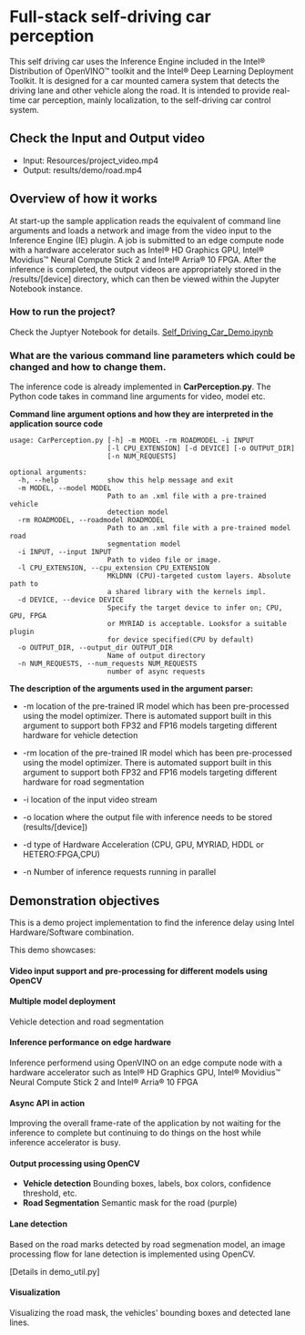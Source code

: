 # Full-stack self-driving car perception
This self driving car uses the Inference Engine included in the Intel® Distribution of OpenVINO™ toolkit and the Intel® Deep Learning Deployment Toolkit. It is designed for a car mounted camera system that detects the driving lane and other vehicle along the road. It is intended to provide real-time car perception, mainly localization, to the self-driving car control system.
## Check the Input and Output video
* Input: Resources/project_video.mp4
* Output: results/demo/road.mp4
## Overview of how it works
At start-up the sample application reads the equivalent of command line arguments and loads a network and image from the video input to the Inference Engine (IE) plugin. A job is submitted to an edge compute node with a hardware accelerator such as Intel® HD Graphics GPU, Intel® Movidius™ Neural Compute Stick 2 and Intel® Arria® 10 FPGA. After the inference is completed, the output videos are appropriately stored in the /results/[device] directory, which can then be viewed within the Jupyter Notebook instance.

### How to run the project?
Check the Juptyer Notebook for details. [Self\_Driving\_Car\_Demo.ipynb](https://github.com/Aya-ZIbra/car-perception/blob/master/Self_Driving_Car_Demo.ipynb)
### What are the various command line parameters which could be changed and how to change them. 
The inference code is already implemented in **CarPerception.py**.
The Python code takes in command line arguments for video, model etc.

**Command line argument options and how they are interpreted in the application source code**
```
usage: CarPerception.py [-h] -m MODEL -rm ROADMODEL -i INPUT
                        [-l CPU_EXTENSION] [-d DEVICE] [-o OUTPUT_DIR]
                        [-n NUM_REQUESTS]

optional arguments:
  -h, --help            show this help message and exit
  -m MODEL, --model MODEL
                        Path to an .xml file with a pre-trained vehicle
                        detection model
  -rm ROADMODEL, --roadmodel ROADMODEL
                        Path to an .xml file with a pre-trained model road
                        segmentation model
  -i INPUT, --input INPUT
                        Path to video file or image.
  -l CPU_EXTENSION, --cpu_extension CPU_EXTENSION
                        MKLDNN (CPU)-targeted custom layers. Absolute path to
                        a shared library with the kernels impl.
  -d DEVICE, --device DEVICE
                        Specify the target device to infer on; CPU, GPU, FPGA
                        or MYRIAD is acceptable. Looksfor a suitable plugin
                        for device specified(CPU by default)
  -o OUTPUT_DIR, --output_dir OUTPUT_DIR
                        Name of output directory
  -n NUM_REQUESTS, --num_requests NUM_REQUESTS
                        number of async requests
```
**The description of the arguments used in the argument parser:**
* -m location of the pre-trained IR model which has been pre-processed using the model optimizer. There is automated support built in this argument to support both FP32 and FP16 models targeting different hardware for vehicle detection
* -rm location of the pre-trained IR model which has been pre-processed using the model optimizer. There is automated support built in this argument to support both FP32 and FP16 models targeting different hardware for road segmentation

* -i location of the input video stream

* -o location where the output file with inference needs to be stored (results/[device])
* -d type of Hardware Acceleration (CPU, GPU, MYRIAD, HDDL or HETERO:FPGA,CPU)
* -n Number of inference requests running in parallel
## Demonstration objectives

This is a demo project implementation to find the inference delay using Intel Hardware/Software combination.

This demo showcases:
#### Video input support and pre-processing for different models using OpenCV
#### Multiple model deployment
Vehicle detection and road segmentation
#### Inference performance on edge hardware
Inference performend using OpenVINO on an edge compute node with a hardware accelerator such as Intel® HD Graphics GPU, Intel® Movidius™ Neural Compute Stick 2 and Intel® Arria® 10 FPGA
#### Async API in action
Improving the overall frame-rate of the application by not waiting for the inference to complete but continuing to do things on the host while inference accelerator is busy.
#### Output processing using OpenCV
- **Vehicle detection** Bounding boxes, labels, box colors, confidence threshold, etc.
- **Road Segmentation** Semantic mask for the road (purple)

#### Lane detection
Based on the road marks detected by road segmenation model, an image processing flow for lane detection is implemented using OpenCV.

[Details in demo_util.py]

#### Visualization
Visualizing the road mask, the vehicles' bounding boxes and detected lane lines.

